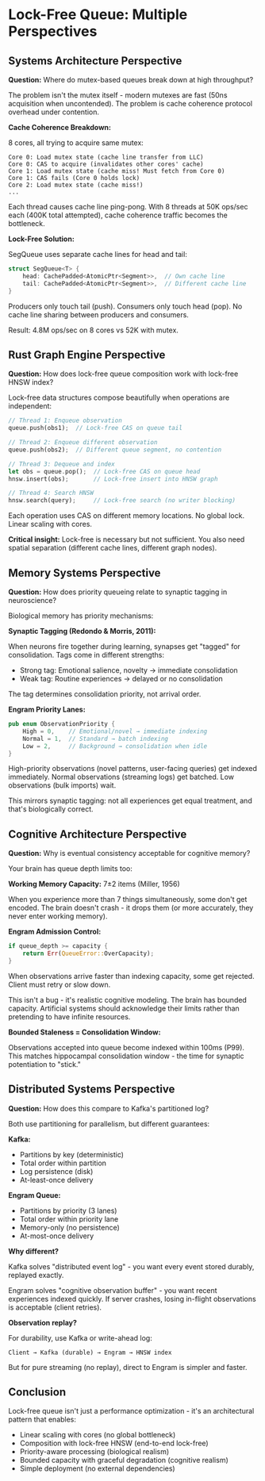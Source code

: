 # Lock-Free Queue: Multiple Perspectives

## Systems Architecture Perspective

**Question:** Where do mutex-based queues break down at high throughput?

The problem isn't the mutex itself - modern mutexes are fast (50ns acquisition when uncontended). The problem is cache coherence protocol overhead under contention.

**Cache Coherence Breakdown:**

8 cores, all trying to acquire same mutex:

```
Core 0: Load mutex state (cache line transfer from LLC)
Core 0: CAS to acquire (invalidates other cores' cache)
Core 1: Load mutex state (cache miss! Must fetch from Core 0)
Core 1: CAS fails (Core 0 holds lock)
Core 2: Load mutex state (cache miss!)
...
```

Each thread causes cache line ping-pong. With 8 threads at 50K ops/sec each (400K total attempted), cache coherence traffic becomes the bottleneck.

**Lock-Free Solution:**

SegQueue uses separate cache lines for head and tail:

```rust
struct SegQueue<T> {
    head: CachePadded<AtomicPtr<Segment>>,  // Own cache line
    tail: CachePadded<AtomicPtr<Segment>>,  // Different cache line
}
```

Producers only touch tail (push). Consumers only touch head (pop). No cache line sharing between producers and consumers.

Result: 4.8M ops/sec on 8 cores vs 52K with mutex.

## Rust Graph Engine Perspective

**Question:** How does lock-free queue composition work with lock-free HNSW index?

Lock-free data structures compose beautifully when operations are independent:

```rust
// Thread 1: Enqueue observation
queue.push(obs1);  // Lock-free CAS on queue tail

// Thread 2: Enqueue different observation
queue.push(obs2);  // Different queue segment, no contention

// Thread 3: Dequeue and index
let obs = queue.pop();  // Lock-free CAS on queue head
hnsw.insert(obs);       // Lock-free insert into HNSW graph

// Thread 4: Search HNSW
hnsw.search(query);     // Lock-free search (no writer blocking)
```

Each operation uses CAS on different memory locations. No global lock. Linear scaling with cores.

**Critical insight:** Lock-free is necessary but not sufficient. You also need spatial separation (different cache lines, different graph nodes).

## Memory Systems Perspective

**Question:** How does priority queueing relate to synaptic tagging in neuroscience?

Biological memory has priority mechanisms:

**Synaptic Tagging (Redondo & Morris, 2011):**

When neurons fire together during learning, synapses get "tagged" for consolidation. Tags come in different strengths:

- Strong tag: Emotional salience, novelty → immediate consolidation
- Weak tag: Routine experiences → delayed or no consolidation

The tag determines consolidation priority, not arrival order.

**Engram Priority Lanes:**

```rust
pub enum ObservationPriority {
    High = 0,    // Emotional/novel → immediate indexing
    Normal = 1,  // Standard → batch indexing
    Low = 2,     // Background → consolidation when idle
}
```

High-priority observations (novel patterns, user-facing queries) get indexed immediately. Normal observations (streaming logs) get batched. Low observations (bulk imports) wait.

This mirrors synaptic tagging: not all experiences get equal treatment, and that's biologically correct.

## Cognitive Architecture Perspective

**Question:** Why is eventual consistency acceptable for cognitive memory?

Your brain has queue depth limits too:

**Working Memory Capacity:** 7±2 items (Miller, 1956)

When you experience more than 7 things simultaneously, some don't get encoded. The brain doesn't crash - it drops them (or more accurately, they never enter working memory).

**Engram Admission Control:**

```rust
if queue_depth >= capacity {
    return Err(QueueError::OverCapacity);
}
```

When observations arrive faster than indexing capacity, some get rejected. Client must retry or slow down.

This isn't a bug - it's realistic cognitive modeling. The brain has bounded capacity. Artificial systems should acknowledge their limits rather than pretending to have infinite resources.

**Bounded Staleness = Consolidation Window:**

Observations accepted into queue become indexed within 100ms (P99). This matches hippocampal consolidation window - the time for synaptic potentiation to "stick."

## Distributed Systems Perspective

**Question:** How does this compare to Kafka's partitioned log?

Both use partitioning for parallelism, but different guarantees:

**Kafka:**
- Partitions by key (deterministic)
- Total order within partition
- Log persistence (disk)
- At-least-once delivery

**Engram Queue:**
- Partitions by priority (3 lanes)
- Total order within priority lane
- Memory-only (no persistence)
- At-most-once delivery

**Why different?**

Kafka solves "distributed event log" - you want every event stored durably, replayed exactly.

Engram solves "cognitive observation buffer" - you want recent experiences indexed quickly. If server crashes, losing in-flight observations is acceptable (client retries).

**Observation replay?**

For durability, use Kafka or write-ahead log:

```
Client → Kafka (durable) → Engram → HNSW index
```

But for pure streaming (no replay), direct to Engram is simpler and faster.

## Conclusion

Lock-free queue isn't just a performance optimization - it's an architectural pattern that enables:

- Linear scaling with cores (no global bottleneck)
- Composition with lock-free HNSW (end-to-end lock-free)
- Priority-aware processing (biological realism)
- Bounded capacity with graceful degradation (cognitive realism)
- Simple deployment (no external dependencies)
